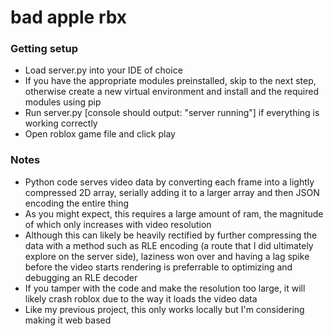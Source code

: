 # bad apple rbx

### Getting setup

- Load server.py into your IDE of choice
- If you have the appropriate modules preinstalled, skip to the next step, otherwise create a new virtual environment and install and the required modules using pip
- Run server.py [console should output: "server running"] if everything is working correctly
- Open roblox game file and click play

### Notes

- Python code serves video data by converting each frame into a lightly compressed 2D array, serially adding it to a larger array and then JSON encoding the entire thing
- As you might expect, this requires a large amount of ram, the magnitude of which only increases with video resolution
- Although this can likely be heavily rectified by further compressing the data with a method such as RLE encoding (a route that I did ultimately explore on the server side), laziness won over and having a lag spike before the video starts rendering is preferrable to optimizing and debugging an RLE decoder
- If you tamper with the code and make the resolution too large, it will likely crash roblox due to the way it loads the video data
- Like my previous project, this only works locally but I'm considering making it web based
